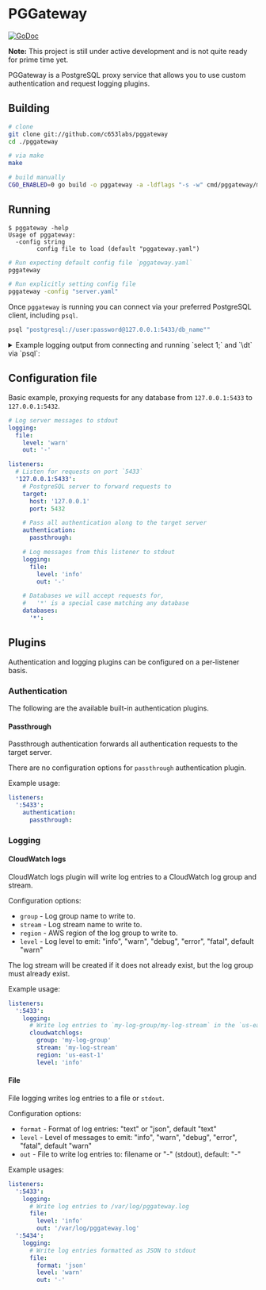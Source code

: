 # PGGateway
[![GoDoc](https://godoc.org/github.com/c653labs/pggateway?status.svg)](https://godoc.org/github.com/c653labs/pggateway)

**Note:** This project is still under active development and is not quite ready for prime time yet.

PGGateway is a PostgreSQL proxy service that allows you to use custom authentication and request logging plugins.

## Building
```bash
# clone
git clone git://github.com/c653labs/pggateway
cd ./pggateway

# via make
make

# build manually
CGO_ENABLED=0 go build -o pggateway -a -ldflags "-s -w" cmd/pggateway/main.go
```

## Running
```
$ pggateway -help
Usage of pggateway:
  -config string
        config file to load (default "pggateway.yaml")
```

```bash
# Run expecting default config file `pggateway.yaml`
pggateway

# Run explicitly setting config file
pggateway -config "server.yaml"
```

Once `pggateway` is running you can connect via your preferred PostgreSQL client, including `psql`.

```bash
psql "postgresql://user:password@127.0.0.1:5433/db_name""
```

<details>
  <summary>Example logging output from connecting and running `select 1;` and `\dt` via `psql`:</summary>
   <code><pre>
WARN[2018-04-15T08:44:43-04:00] listening for connections: ":5433"
INFO[2018-04-15T08:44:44-04:00] new client session                            client="127.0.0.1:49531" database=app session_id=501600aa-0a36-4e39-a42b-db393937aa17 ssl=true target="127.0.0.1:5432" user=test
INFO[2018-04-15T08:44:44-04:00] server response                               client="127.0.0.1:49531" database=app message="map[Type:AuthenticationRequest Payload:map[Method:5 Salt:[121 28 29 30]]]" session_id=501600aa-0a36-4e39-a42b-db393937aa17 ssl=true target="127.0.0.1:5432" user=test
INFO[2018-04-15T08:44:44-04:00] client request                                client="127.0.0.1:49531" database=app message="map[Type:PasswordMessage Payload:map[Password:[109 100 53 55 48 54 51 98 99 49 57 49 53 99 100 50 57 99 50 56 49 49 49 56 49 52 50 98 102 50 50 56 54 54 102]]]" session_id=501600aa-0a36-4e39-a42b-db393937aa17 ssl=true target="127.0.0.1:5432" user=test
INFO[2018-04-15T08:44:44-04:00] server response                               client="127.0.0.1:49531" database=app message="map[Type:AuthenticationRequest Payload:map[Method:0 Salt:[]]]" session_id=501600aa-0a36-4e39-a42b-db393937aa17 ssl=true target="127.0.0.1:5432" user=test
INFO[2018-04-15T08:44:44-04:00] server response                               client="127.0.0.1:49531" database=app message="map[Type:ParameterStatus Payload:map[Value:psql Name:application_name]]" session_id=501600aa-0a36-4e39-a42b-db393937aa17 ssl=true target="127.0.0.1:5432" user=test
INFO[2018-04-15T08:44:44-04:00] server response                               client="127.0.0.1:49531" database=app message="map[Type:ParameterStatus Payload:map[Name:client_encoding Value:UTF8]]" session_id=501600aa-0a36-4e39-a42b-db393937aa17 ssl=true target="127.0.0.1:5432" user=test
INFO[2018-04-15T08:44:44-04:00] server response                               client="127.0.0.1:49531" database=app message="map[Type:ParameterStatus Payload:map[Name:DateStyle Value:ISO, MDY]]" session_id=501600aa-0a36-4e39-a42b-db393937aa17 ssl=true target="127.0.0.1:5432" user=test
INFO[2018-04-15T08:44:44-04:00] server response                               client="127.0.0.1:49531" database=app message="map[Type:ParameterStatus Payload:map[Value:on Name:integer_datetimes]]" session_id=501600aa-0a36-4e39-a42b-db393937aa17 ssl=true target="127.0.0.1:5432" user=test
INFO[2018-04-15T08:44:44-04:00] server response                               client="127.0.0.1:49531" database=app message="map[Type:ParameterStatus Payload:map[Name:IntervalStyle Value:postgres]]" session_id=501600aa-0a36-4e39-a42b-db393937aa17 ssl=true target="127.0.0.1:5432" user=test
INFO[2018-04-15T08:44:44-04:00] server response                               client="127.0.0.1:49531" database=app message="map[Type:ParameterStatus Payload:map[Name:is_superuser Value:off]]" session_id=501600aa-0a36-4e39-a42b-db393937aa17 ssl=true target="127.0.0.1:5432" user=test
INFO[2018-04-15T08:44:44-04:00] server response                               client="127.0.0.1:49531" database=app message="map[Type:ParameterStatus Payload:map[Name:server_encoding Value:UTF8]]" session_id=501600aa-0a36-4e39-a42b-db393937aa17 ssl=true target="127.0.0.1:5432" user=test
INFO[2018-04-15T08:44:44-04:00] server response                               client="127.0.0.1:49531" database=app message="map[Type:ParameterStatus Payload:map[Value:10.3 Name:server_version]]" session_id=501600aa-0a36-4e39-a42b-db393937aa17 ssl=true target="127.0.0.1:5432" user=test
INFO[2018-04-15T08:44:44-04:00] server response                               client="127.0.0.1:49531" database=app message="map[Type:ParameterStatus Payload:map[Name:session_authorization Value:test]]" session_id=501600aa-0a36-4e39-a42b-db393937aa17 ssl=true target="127.0.0.1:5432" user=test
INFO[2018-04-15T08:44:44-04:00] server response                               client="127.0.0.1:49531" database=app message="map[Payload:map[Name:standard_conforming_strings Value:on] Type:ParameterStatus]" session_id=501600aa-0a36-4e39-a42b-db393937aa17 ssl=true target="127.0.0.1:5432" user=test
INFO[2018-04-15T08:44:44-04:00] server response                               client="127.0.0.1:49531" database=app message="map[Type:ParameterStatus Payload:map[Value:US/Eastern Name:TimeZone]]" session_id=501600aa-0a36-4e39-a42b-db393937aa17 ssl=true target="127.0.0.1:5432" user=test
INFO[2018-04-15T08:44:44-04:00] server response                               client="127.0.0.1:49531" database=app message="map[Type:BackendKeyData Payload:map[PID:5511 Key:506073006]]" session_id=501600aa-0a36-4e39-a42b-db393937aa17 ssl=true target="127.0.0.1:5432" user=test
INFO[2018-04-15T08:44:44-04:00] server response                               client="127.0.0.1:49531" database=app message="map[Type:ReadyForQuery Payload:map[Status:Idle]]" session_id=501600aa-0a36-4e39-a42b-db393937aa17 ssl=true target="127.0.0.1:5432" user=test
INFO[2018-04-15T08:44:45-04:00] client request                                client="127.0.0.1:49531" database=app message="map[Type:SimpleQuery Payload:map[Query:select 1;]]" session_id=501600aa-0a36-4e39-a42b-db393937aa17 ssl=true target="127.0.0.1:5432" user=test
INFO[2018-04-15T08:44:45-04:00] server response                               client="127.0.0.1:49531" database=app message="map[Type:RowDescription Payload:map[Fields:[map[TableOID:0 ColumnIndex:0 TypeOID:23 ColumnLength:4 TypeModifier:-1 Format:Text ColumnName:[63 99 111 108 117 109 110 63]]]]]" session_id=501600aa-0a36-4e39-a42b-db393937aa17 ssl=true target="127.0.0.1:5432" user=test
INFO[2018-04-15T08:44:45-04:00] server response                               client="127.0.0.1:49531" database=app message="map[Type:DataRow Payload:map[Fields:[1]]]" session_id=501600aa-0a36-4e39-a42b-db393937aa17 ssl=true target="127.0.0.1:5432" user=test
INFO[2018-04-15T08:44:45-04:00] server response                               client="127.0.0.1:49531" database=app message="map[Type:CommandCompletion Payload:map[Tag:SELECT 1]]" session_id=501600aa-0a36-4e39-a42b-db393937aa17 ssl=true target="127.0.0.1:5432" user=test
INFO[2018-04-15T08:44:45-04:00] server response                               client="127.0.0.1:49531" database=app message="map[Type:ReadyForQuery Payload:map[Status:Idle]]" session_id=501600aa-0a36-4e39-a42b-db393937aa17 ssl=true target="127.0.0.1:5432" user=test
INFO[2018-04-15T08:44:46-04:00] client session end                            client="127.0.0.1:49531" database=app session_id=501600aa-0a36-4e39-a42b-db393937aa17 ssl=true target="127.0.0.1:5432" user=test
</pre></code>
</details>

## Configuration file
Basic example, proxying requests for any database from `127.0.0.1:5433` to `127.0.0.1:5432`.

```yaml
# Log server messages to stdout
logging:
  file:
    level: 'warn'
    out: '-'

listeners:
  # Listen for requests on port `5433`
  '127.0.0.1:5433':
    # PostgreSQL server to forward requests to
    target:
      host: '127.0.0.1'
      port: 5432

    # Pass all authentication along to the target server
    authentication:
      passthrough:

    # Log messages from this listener to stdout
    logging:
      file:
        level: 'info'
        out: '-'

    # Databases we will accept requests for,
    #   '*' is a special case matching any database
    databases:
      '*':
```

## Plugins
Authentication and logging plugins can be configured on a per-listener basis.

### Authentication
The following are the available built-in authentication plugins.

#### Passthrough
Passthrough authentication forwards all authentication requests to the target server.

There are no configuration options for `passthrough` authentication plugin.

Example usage:

```yaml
listeners:
  ':5433':
    authentication:
      passthrough:
```

### Logging
#### CloudWatch logs
CloudWatch logs plugin will write log entries to a CloudWatch log group and stream.

Configuration options:

- `group` - Log group name to write to.
- `stream` - Log stream name to write to.
- `region` - AWS region of the log group to write to.
- `level` - Log level to emit: "info", "warn", "debug", "error", "fatal", default "warn"

The log stream will be created if it does not already exist, but the log group must already exist.

Example usage:

```yaml
listeners:
  ':5433':
    logging:
      # Write log entries to `my-log-group/my-log-stream` in the `us-east-1` region
      cloudwatchlogs:
        group: 'my-log-group'
        stream: 'my-log-stream'
        region: 'us-east-1'
        level: 'info'
```

#### File
File logging writes log entries to a file or `stdout`.

Configuration options:

- `format` - Format of log entries: "text" or "json", default "text"
- `level` - Level of messages to emit: "info", "warn", "debug", "error", "fatal", default "warn"
- `out` - File to write log entries to: filename or "-" (stdout), default: "-"

Example usages:

```yaml
listeners:
  ':5433':
    logging:
      # Write log entries to /var/log/pggateway.log
      file:
        level: 'info'
        out: '/var/log/pggateway.log'
  ':5434':
    logging:
      # Write log entries formatted as JSON to stdout
      file:
        format: 'json'
        level: 'warn'
        out: '-'
```
